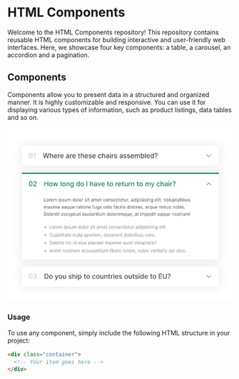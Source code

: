 # HTML Components

Welcome to the HTML Components repository! This repository contains reusable HTML components for building interactive and user-friendly web interfaces. Here, we showcase four key components: a table, a carousel, an accordion and a pagination.

## Components

Components allow you to present data in a structured and organized manner. It is highly customizable and responsive. You can use it for displaying various types of information, such as product listings, data tables and so on.

![Table Screenshot](/assets/accordion.png)

### Usage

To use any component, simply include the following HTML structure in your project:

```html
<div class="container">
  <!-- Your item goes here -->
</div>
```

